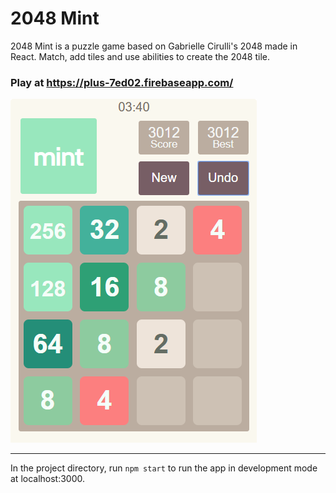 # 2048 Mint

2048 Mint is a puzzle game based on Gabrielle Cirulli's 2048 made in React. Match, add tiles and use abilities to create the 2048 tile.

### Play at https://plus-7ed02.firebaseapp.com/
 

![](pics/2048mint-sample.PNG)

***

In the project directory, run `npm start` to run the app in development mode at localhost:3000.
